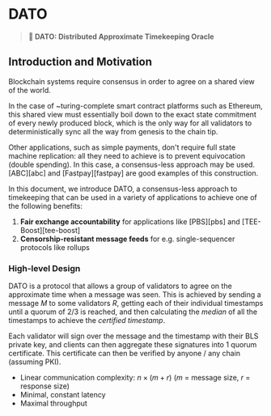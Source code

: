 # DATO

> **📖 DATO: Distributed Approximate Timekeeping Oracle**

## Introduction and Motivation

Blockchain systems require consensus in order to agree on a shared view of the world.

In the case of ~turing-complete smart contract platforms such as Ethereum, this shared
view must essentially boil down to the exact state commitment of every newly produced
block, which is the only way for all validators to deterministically sync all the way
from genesis to the chain tip.

Other applications, such as simple payments, don't require full state machine replication:
all they need to achieve is to prevent equivocation (double spending). In this case, a
consensus-less approach may be used. [ABC][abc] and [Fastpay][fastpay] are good examples
of this construction.

In this document, we introduce DATO, a consensus-less approach to timekeeping that can
be used in a variety of applications to achieve one of the following benefits:

1. **Fair exchange accountability** for applications like [PBS][pbs] and [TEE-Boost][tee-boost]
2. **Censorship-resistant message feeds** for e.g. single-sequencer protocols like rollups

### High-level Design

DATO is a protocol that allows a group of validators to agree on the approximate time
when a message was seen. This is achieved by sending a message $M$ to some validators
$R$, getting each of their individual timestamps until a quorum of 2/3 is reached, and
then calculating the _median_ of all the timestamps to achieve the _certified timestamp_.

Each validator will sign over the message and the timestamp with their BLS private key,
and clients can then aggregate these signatures into 1 quorum certificate. This certificate
can then be verified by anyone / any chain (assuming PKI).

- Linear communication complexity: $n \times (m + r)$ ($m$ = message size, $r$ = response size)
- Minimal, constant latency
- Maximal throughput
